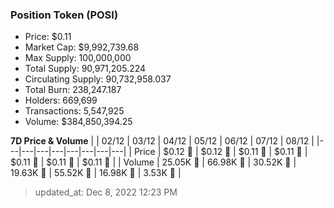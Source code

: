 
  ### Position Token (POSI)
  - Price: $0.11
  - Market Cap: $9,992,739.68
  - Max Supply: 100,000,000
  - Total Supply: 90,971,205.224
  - Circulating Supply: 90,732,958.037
  - Total Burn: 238,247.187
  - Holders: 669,699
  - Transactions: 5,547,925
  - Volume: $384,850,394.25

  **7D Price & Volume**
  | | 02&#x2F;12 | 03&#x2F;12 | 04&#x2F;12 | 05&#x2F;12 | 06&#x2F;12 | 07&#x2F;12 | 08&#x2F;12 |
  |---|---|---|---|---|---|---|---|
  | Price | $0.12 🚀 | $0.12 🔻 | $0.11 🔻 | $0.11 🚀 | $0.11 🔻 | $0.11 🔻 | $0.11 🔻 |
  | Volume | 25.05K 🚀 | 66.98K 🚀 | 30.52K 🔻 | 19.63K 🔻 | 55.52K 🚀 | 16.98K 🔻 | 3.53K 🔻 |

  > updated_at: Dec 8, 2022 12:23 PM

